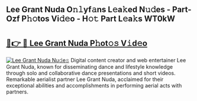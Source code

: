 ## Lee Grant Nuda O𝚗𝚕yf𝚊ns L𝚎a𝚔ed N𝚞𝚍es - Part-Ozf P𝚑𝚘tos Vi𝚍𝚎o - H𝚘𝚝 Part L𝚎a𝚔s WT0kW

# <h2><a href="http://kf97p8.oniu.top/?m=Lee+Grant+Nuda">🔗👉 🔴 Lee Grant Nuda P𝚑ot𝚘𝚜 V𝚒d𝚎o</a></h2>

[![Lee Grant Nuda Nu𝚍e𝚜](https://i.imgur.com/0qMVB7G.gif)](http://kf97p8.oniu.top/?m=Lee+Grant+Nuda)
Digital content creator and web entertainer Lee Grant Nuda, known for disseminating dance and lifestyle knowledge through solo and collaborative dance presentations and short videos. Remarkable aerialist partner Lee Grant Nuda, acclaimed for their exceptional abilities and accomplishments in performing aerial acts with partners.  
